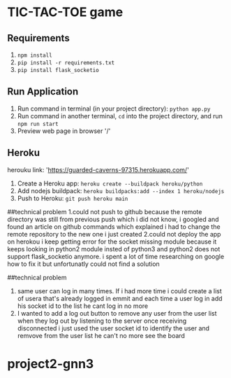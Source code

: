 # TIC-TAC-TOE game

## Requirements
1. `npm install`
2. `pip install -r requirements.txt`
3. `pip install flask_socketio `

## Run Application
1. Run command in terminal (in your project directory): `python app.py`
2. Run command in another terminal, `cd` into the project directory, and run `npm run start`
3. Preview web page in browser '/'

##  Heroku
herouku link: 'https://guarded-caverns-97315.herokuapp.com/'
1. Create a Heroku app: `heroku create --buildpack heroku/python`
2. Add nodejs buildpack: `heroku buildpacks:add --index 1 heroku/nodejs`
3. Push to Heroku: `git push heroku main`

##technical problem
1.could not push to github because the remote directory was still from previous push which i did not know, i googled and found an article on github commands which explained i had to change the remote repository to the new one i just created 
2.could not deploy the app on herokou i keep getting error for the socket missing module because it keeps looking in python2 module insted of python3 and python2 does not support flask_socketio anymore. i spent a lot of time researching on google how to fix it but unfortunatly could not find a solution 

##technical problem
1. same user can log in many times. If i had more time i could create a list of usera that's already logged in emmit and each time a user log in add his socket id to the list he cant log in no more
2. I wanted to add a log out button to remove any user from the user list when they log out by listening to the server once receiving disconnected i just used the user socket id to identify the user and remvove from the user list he can't no more see the board

# project2-gnn3

